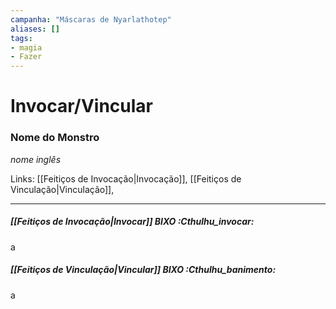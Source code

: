 ```yaml
---
campanha: "Máscaras de Nyarlathotep"
aliases: []
tags: 
- magia
- Fazer
---
```


# Invocar/Vincular
### Nome do Monstro
_nome inglês_

Links: [[Feitiços de Invocação|Invocação]], [[Feitiços de Vinculação|Vinculação]],

---
##### [[Feitiços de Invocação|Invocar]] BIXO :Cthulhu_invocar:
a

##### [[Feitiços de Vinculação|Vincular]] BIXO :Cthulhu_banimento:
a
